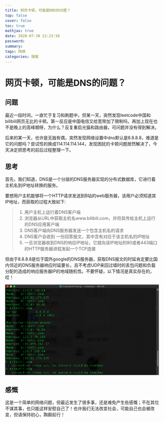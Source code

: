 ```yaml
---
title: 网页卡顿，可能是DNS的问题？
top: false
cover: false
toc: true
mathjax: true
date: 2020-07-30 22:23:58
password:
summary:
tags: 网络
categories: 随笔 
---
```


# 网页卡顿，可能是DNS的问题？
## 问题

最近一段时间，一直忙于复习和刷题中，但某一天，突然发现leetcode中国和bilibili网页无比的卡顿。第一反应是中国电信又给宽带加了限制吗，再加上现在也不是晚上的高峰期呀，为什么？反复重启光猫和路由器，可问题并没有得到解决。

后来的某一天，也许是无独有偶，突然发现网络设置中dns默认是8.8.8.8，难道是它的问题吗？尝试性的换成114.114.114.144，发现困扰的卡顿问题居然解决了，今天决定把思考的前后过程整理一下。

## 思考

首先，我们知道，DNS是一个分层的DNS服务器实现的分布式数据库，它进行着主机名到IP地址转换的服务。

要想用户主机能够将一个HTTP请求发送到B站的web服务器，该用户必须知道其IP地址，而获取的过程大致如下:

> 1. 用户主机上运行着DNS客户端
> 2. 浏览器从URL中获取主机名www.bilibili.com，并将其传给主机上运行的DNS应用客户端
> 3. DNS客户端向DNS服务器发送一个包含主机名的请求
> 4. DNS客户会收到 一份回答报文，其中含有对应于该主机名的IP地址
> 5. 一旦浏览器收到DNS的响应IP地址，它就向该IP地址的80或者443端口的HTTP服务器进程发起一个TCP连接

但由于8.8.8.8是位于国外google的DNS服务器，获取DNS报文的时延肯定要比国内邻近的DNS服务器响应时延要长，且不考虑UDP来回过墙时的丢包问题和负载分配的造成的响应服务器IP的地域随机性。不要怀疑，以下情况是真实存在的，哎！

![image-bilibilidns](/images/image-bilibilidns.png)

## 感慨

这是一个简单的网络问题，但最近发生了很多事，还是难免产生些感慨；不在其位不谋其事，也只能这样安慰自己了！也许我们无法改变社会，可能自己也会被改变，但请保持初心，踟蹰前行！


